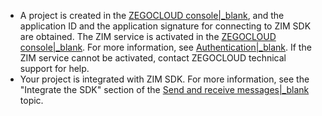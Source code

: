 - A project is created in the [ZEGOCLOUD console\|\_blank](https://console.zegocloud.com/), and the application ID and the application signature for connecting to ZIM SDK are obtained. The ZIM service is activated in the [ZEGOCLOUD console\|\_blank](https://console.zegocloud.com/). For more information, see [Authentication\|\_blank](#14698). If the ZIM service cannot be activated,  contact ZEGOCLOUD technical support for help.
- Your project is integrated with ZIM SDK. For more information, see the "Integrate the SDK" section of the [Send and receive messages\|\_blank](!zim-Implementation_of_sending_and_receiving) topic.






























